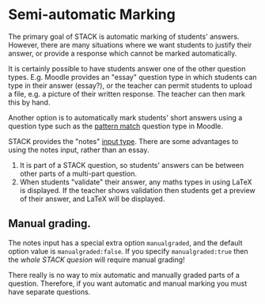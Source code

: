 # Semi-automatic Marking

The primary goal of STACK is automatic marking of students' answers.  However, there are many situations where we want students to justify their answer, or provide a response which cannot be marked automatically.

It is certainly possible to have students answer one of the other question types.  E.g. Moodle provides an "essay" question type in which students can type in their answer (essay?), or the teacher can permit students to upload a file, e.g. a picture of their written response.  The teacher can then mark this by hand.

Another option is to automatically mark students' short answers using a question type such as the [pattern match](https://moodle.org/plugins/qtype_pmatch) question type in Moodle.

STACK provides the "notes" [input type](Inputs.md).  There are some advantages to using the notes input, rather than an essay.

1. It is part of a STACK question, so students' answers can be between other parts of a multi-part question.
2. When students "validate" their answer, any maths types in using LaTeX is displayed.  If the teacher shows validation then students get a preview of their answer, and LaTeX will be displayed.

## Manual grading.

The notes input has a special extra option `manualgraded`, and the default option value is `manualgraded:false`.  If you specify `manualgraded:true` then the _whole STACK quesion_ will require manual grading!

There really is no way to mix automatic and manually graded parts of a question. Therefore, if you want automatic and manual marking you must have separate questions.